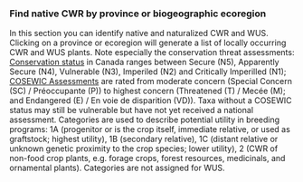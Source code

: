 ### Find native CWR by province or biogeographic ecoregion

In this section you can identify native and naturalized CWR and WUS. Clicking on a province or ecoregion will generate a list of locally occurring CWR and WUS plants. Note especially the conservation threat assessments: [Conservation status](https://www.natureserve.org/canada) in Canada ranges between Secure (N5), Apparently Secure (N4), Vulnerable (N3), Imperiled (N2) and Critically Imperilled (N1); [COSEWIC Assessments](https://www.cosewic.ca/index.php/en-ca/) are rated from moderate concern (Special Concern (SC) / Préoccupante (P)) to highest concern (Threatened (T) / Mecée (M); and Endangered (E) / En voie de disparition (VD)).  Taxa without a COSEWIC status may still be vulnerable but have not yet received a national assessment.
Categories are used to describe potential utility in breeding programs: 1A (progenitor or is the crop itself, immediate relative, or used as graftstock; highest utility), 1B (secondary relative), 1C (distant relative or unknown genetic proximity to the crop species; lower utility), 2 (CWR of non-food crop plants, e.g. forage crops, forest resources, medicinals, and ornamental plants). Categories are not assigned for WUS.
